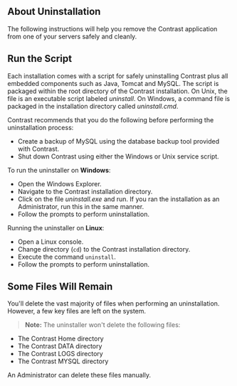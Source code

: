 <!--
title: "Uninstalling TeamServer"
description: "Instructions for removing TeamServer."
tags: "installation setup EOP Uninstall TeamSerer installer remove"
-->

## About Uninstallation
The following instructions will help you remove the Contrast application from one of your servers safely and cleanly.

## Run the Script
Each installation comes with a script for safely uninstalling Contrast plus all embedded components such as Java, Tomcat and MySQL. The script is packaged within the root directory of the Contrast installation. On Unix, the file is an executable script labeled *uninstall*. On Windows, a command file is packaged in the installation directory called *uninstall.cmd*. 

Contrast recommends that you do the following before performing the uninstallation process:

* Create a backup of MySQL using the database backup tool provided with Contrast.
* Shut down Contrast using either the Windows or Unix service script.

To run the uninstaller on **Windows**:

* Open the Windows Explorer.
* Navigate to the Contrast installation directory.
* Click on the file *uninstall.exe* and run. If you ran the installation as an Administrator, run this in the same manner.
* Follow the prompts to perform uninstallation.

Running the uninstaller on **Linux**:
* Open a Linux console.
* Change directory (`cd`) to the Contrast installation directory.
* Execute the command `uninstall`.
* Follow the prompts to perform uninstallation.

## Some Files Will Remain

You'll delete the vast majority of files when performing an uninstallation. However, a few key files are left on the system.

>**Note:** The uninstaller won't delete the following files:
* The Contrast Home directory
* The Contrast DATA directory
* The Contrast LOGS directory
* The Contrast MYSQL directory

An Administrator can delete these files manually. 